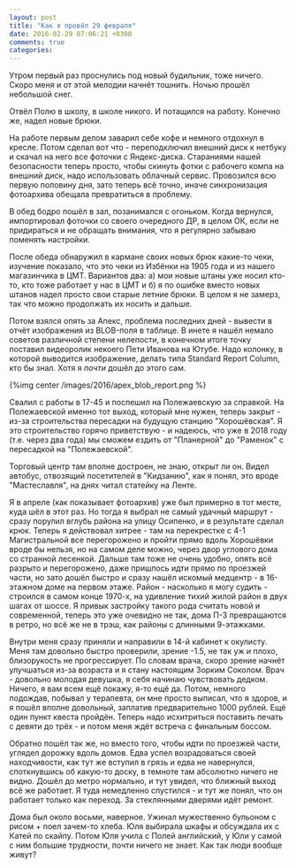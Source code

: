 ```yaml
---
layout: post
title: "Как я провёл 29 февраля"
date: 2016-02-29 07:06:21 +0300
comments: true
categories: 
---
```

Утром первый раз проснулись под новый будильник, тоже ничего. Скоро меня и от этой мелодии начнёт тошнить. Ночью прошёл небольшой снег.

Отвёл Полю в школу, в школе никого. И потащился на работу. Конечно же, надел новые брюки.

На работе первым делом заварил себе кофе и немного отдохнул в кресле. Потом сделал вот что - переподключил внешний диск к нетбуку и скачал на него все фоточки с Яндекс-диска. Стараниями нашей безопасности теперь просто, чтобы скинуть фотки с рабочего компа на внешний диск, надо использовать облачный сервис. Провозился всю первую половину дня, зато теперь всё точно, иначе синхронизация фотоархива обещала превратиться в проблему.

В обед бодро пошёл в зал, позанимался с огоньком. Когда вернулся, импортировал фоточки со своего очередного ДР, в целом ОК, если не придираться и не обращать внимания, что я регулярно забываю поменять настройки.

После обеда обнаружил в кармане своих новых брюк какие-то чеки, изучение показало, что это чеки из Избёнки на 1905 года и из нашего магазинчика в ЦМТ. Вариантов два: а) мои новые штаны уже носил кто-то, кто тоже работает у нас в ЦМТ и б) я по ошибке вместо новых штанов надел просто свои старые летние брюки. В целом я не замерз, так что можно продолжать их носить и дальше.

Потом взялся опять за Апекс, проблема последних дней - вывести в отчёт изображения из BLOB-поля в таблице. В инете я нашёл немало советов различной степени нелепости, в конечном итоге точку поставил видеоролик некоего Пети Иванова на Ютубе. Надо колонку, в которой выводится изображение, делать типа Standard Report Column, кто бы знал. Хотя я _почти_ дошёл до этого сам.

{%img center /images/2016/apex_blob_report.png %}

Свалил с работы в 17-45 и поспешил на Полежаевскую за справкой. На Полежаевской именно тот выход, который мне нужен, теперь закрыт - из-за строительства пересадки на будущую станцию "Хорошёвская". Я это строительство горячо приветствую - и надеюсь, что уже в 2018 году (т.е. через два года) мы сможем ездить от "Планерной" до "Раменок" с пересадкой на "Полежаевской". 

Торговый центр там вполне достроен, не знаю, открыт ли он. Видел автобус, отвозящий посетителей в "Кидзанию", как я понял, это вроде "Мастеславля", на днях читал статейку на Ленте.

Я в апреле (как показывает фотоархив) уже был примерно в тот месте, куда шёл в этот раз. Но тогда я выбрал не самый удачный маршрут - сразу порулил вглубь района на улицу Осипенко, и в результате сделал крюк. Теперь я действовал хитрее - там на перекрестке с 4-1 Магистральной все перегорожено и пройти прямо вдоль Хорошёвки вроде бы нельзя, но на самом деле можно, через двор углового дома со странной лесенкой. Дальше там тоже не очень удобно, опять всё разрыто и перегорожено, даже пришлось идти прямо по проезжей части, но зато дошёл быстро и сразу нашёл искомый медцентр - в 16-этажном доме на первом этаже. Район - насколько я могу судить - строился в самом конце 1970-х, на удивление тихий жилой район в двух шагах от шоссе. Я привык застройку такого рода считать новой и современной, теперь это уже очевидно не так, дома П-3 превращаются в ретро, но всё же не в трэш, как районы с длинными 9-этажками.

Внутри меня сразу приняли и направили в 14-й кабинет к окулисту. Меня там довольно быстро проверили, зрение -1.5, не так уж и плохо, близорукость не прогрессирует. По словам врача, скоро зрение начнёт улучшаться из-за возраста и я стану настоящим Зорким Соколом. Врач - довольно молодая девушка, я себя начинаю чувствовать дедком. Ничего, я вам всем ещё покажу, я-то ещё да. Потом, немного подождав, побывал у терапевта, он мне просто выписал, что я здоров, и я пошёл вполне довольный, заплатив предварительно 1000 рублей. Ещё один пункт квеста пройдён. Теперь надо исхитриться поставить печать с девяти до трёх - и потом меня ждёт встреча с финальным боссом.

Обратно пошёл так же, но вместо того, чтобы идти по проезжей части, углядел дорожку вдоль домов. Едва успел возрадоваться своей находчивости, как тут же вступил в грязь и едва не навернулся, споткнувшись об какую-то доску, в темноте там абсолютно ничего не видно. Дошёл до метро нормально, и тут увидел, что ближный выход всё же работает. Я туда немедленно спустился - и тут же понял, что он работает только как переход. За стеклянными дверями идёт ремонт.

Дома был около восьми, наверное. Ужинал мужественно бульоном с рисом + поел зачем-то хлеба. Юля выбирала шкафы и обсуждала их с Катей по скайпу. Потом Юля учила с Полей английский, у Юли у самой с ним большие трудности, почти ничего не знает. Как так люди вообще живут?
